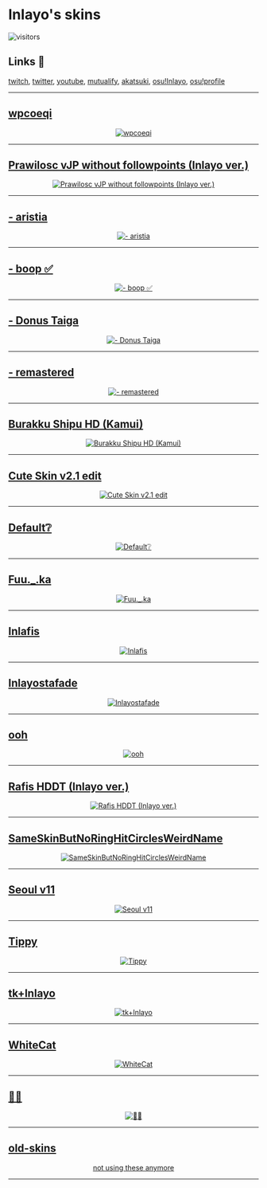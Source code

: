 # Inlayo's skins

![visitors](https://visitor-badge.laobi.icu/badge?page_id=Inlayo.Inlayo-skins)

<p>

## **Links 🥱**  
[twitch](https://twitch.tv/inlayo0), 
[twitter](https://x.com/Inlayo123), 
[youtube](https://youtube.com/@Inlayo123), 
[mutualify](https://mutualify.stanr.info/users/27692994), 
[akatsuki](https://akatsuki.gg/u/118213?rx=1), 
[osu!Inlayo](https://inlayo.com/u/3), 
[osu!profile](https://osu.ppy.sh/u/Inlayo)

</p>

---

## [wpcoeqi](https://github.com/Inlayo/Inlayo-skins/raw/main/static/wpcoeqi.osk)

<p align="center">
  <a href="https://github.com/Inlayo/Inlayo-skins/raw/main/static/wpcoeqi.osk">
    <img src="https://github.com/Inlayo/Inlayo-skins/blob/main/static/wpcoeqi.jpg" alt="wpcoeqi">
  </a>
</p>

---

## [Prawilosc vJP without followpoints (Inlayo ver.)](https://github.com/Inlayo/Inlayo-skins/raw/main/static/Prawilosc%20vJP%20without%20followpoints%20(Inlayo%20ver.).osk)

<p align="center">
  <a href="https://github.com/Inlayo/Inlayo-skins/raw/main/static/Prawilosc%20vJP%20without%20followpoints%20(Inlayo%20ver.).osk">
    <img src="https://github.com/Inlayo/Inlayo-skins/blob/main/static/Prawilosc%20vJP%20without%20followpoints%20(Inlayo%20ver.).jpg" alt="Prawilosc vJP without followpoints (Inlayo ver.)">
  </a>
</p>

---

## [- aristia](https://github.com/Inlayo/Inlayo-skins/raw/main/static/-%20aristia.osk)

<p align="center">
  <a href="https://github.com/Inlayo/Inlayo-skins/raw/main/static/-%20aristia.osk">
    <img src="https://github.com/Inlayo/Inlayo-skins/blob/main/static/-%20aristia.jpg" alt="- aristia">
  </a>
</p>

---

## [- boop ✅](https://github.com/Inlayo/Inlayo-skins/raw/main/static/-%20boop%20✅.osk)

<p align="center">
  <a href="https://github.com/Inlayo/Inlayo-skins/raw/main/static/-%20boop%20✅.osk">
    <img src="https://github.com/Inlayo/Inlayo-skins/blob/main/static/-%20boop%20✅.jpg" alt="- boop ✅">
  </a>
</p>

---

## [- Donus Taiga](https://github.com/Inlayo/Inlayo-skins/raw/main/static/-%20Donus%20Taiga.osk)

<p align="center">
  <a href="https://github.com/Inlayo/Inlayo-skins/raw/main/static/-%20Donus%20Taiga.osk">
    <img src="https://github.com/Inlayo/Inlayo-skins/blob/main/static/-%20Donus%20Taiga.jpg" alt="- Donus Taiga">
  </a>
</p>

---

## [- remastered](https://github.com/Inlayo/Inlayo-skins/raw/main/static/-%20remastered.osk)

<p align="center">
  <a href="https://github.com/Inlayo/Inlayo-skins/raw/main/static/-%20remastered.osk">
    <img src="https://github.com/Inlayo/Inlayo-skins/blob/main/static/-%20remastered.jpg" alt="- remastered">
  </a>
</p>

---

## [Burakku Shipu HD (Kamui)](https://github.com/Inlayo/Inlayo-skins/raw/main/static/Burakku%20Shipu%20HD%20(Kamui).osk)

<p align="center">
  <a href="https://github.com/Inlayo/Inlayo-skins/raw/main/static/Burakku%20Shipu%20HD%20(Kamui).osk">
    <img src="https://github.com/Inlayo/Inlayo-skins/blob/main/static/Burakku%20Shipu%20HD%20(Kamui).jpg" alt="Burakku Shipu HD (Kamui)">
  </a>
</p>

---

## [Cute Skin v2.1 edit](https://github.com/Inlayo/Inlayo-skins/raw/main/static/Cute%20Skin%20v2.1%20edit.osk)

<p align="center">
  <a href="https://github.com/Inlayo/Inlayo-skins/raw/main/static/Cute%20Skin%20v2.1%20edit.osk">
    <img src="https://github.com/Inlayo/Inlayo-skins/blob/main/static/Cute%20Skin%20v2.1%20edit.jpg" alt="Cute Skin v2.1 edit">
  </a>
</p>

---

## [Default❔](https://github.com/Inlayo/Inlayo-skins/raw/main/static/Default❔.osk)

<p align="center">
  <a href="https://github.com/Inlayo/Inlayo-skins/raw/main/static/Default❔.osk">
    <img src="https://github.com/Inlayo/Inlayo-skins/blob/main/static/Default❔.jpg" alt="Default❔">
  </a>
</p>

---

## [Fuu._.ka](https://github.com/Inlayo/Inlayo-skins/raw/main/static/Fuu._.ka.osk)

<p align="center">
  <a href="https://github.com/Inlayo/Inlayo-skins/raw/main/static/Fuu._.ka.osk">
    <img src="https://github.com/Inlayo/Inlayo-skins/blob/main/static/Fuu._.ka.jpg" alt="Fuu._.ka">
  </a>
</p>

---

## [Inlafis](https://github.com/Inlayo/Inlayo-skins/raw/main/static/Inlafis.osk)

<p align="center">
  <a href="https://github.com/Inlayo/Inlayo-skins/raw/main/static/Inlafis.osk">
    <img src="https://github.com/Inlayo/Inlayo-skins/blob/main/static/Inlafis.jpg" alt="Inlafis">
  </a>
</p>

---

## [Inlayostafade](https://github.com/Inlayo/Inlayo-skins/raw/main/static/Inlayostafade.osk)

<p align="center">
  <a href="https://github.com/Inlayo/Inlayo-skins/raw/main/static/Inlayostafade.osk">
    <img src="https://github.com/Inlayo/Inlayo-skins/blob/main/static/Inlayostafade.jpg" alt="Inlayostafade">
  </a>
</p>

---

## [ooh](https://github.com/Inlayo/Inlayo-skins/raw/main/static/ooh.osk)

<p align="center">
  <a href="https://github.com/Inlayo/Inlayo-skins/raw/main/static/ooh.osk">
    <img src="https://github.com/Inlayo/Inlayo-skins/blob/main/static/ooh.jpg" alt="ooh">
  </a>
</p>

---

## [Rafis HDDT (Inlayo ver.)](https://github.com/Inlayo/Inlayo-skins/raw/main/static/Rafis%20HDDT%20(Inlayo%20ver.).osk)

<p align="center">
  <a href="https://github.com/Inlayo/Inlayo-skins/raw/main/static/Rafis%20HDDT%20(Inlayo%20ver.).osk">
    <img src="https://github.com/Inlayo/Inlayo-skins/blob/main/static/Rafis%20HDDT%20(Inlayo%20ver.).jpg" alt="Rafis HDDT (Inlayo ver.)">
  </a>
</p>

---

## [SameSkinButNoRingHitCirclesWeirdName](https://github.com/Inlayo/Inlayo-skins/raw/main/static/SameSkinButNoRingHitCirclesWeirdName.osk)

<p align="center">
  <a href="https://github.com/Inlayo/Inlayo-skins/raw/main/static/SameSkinButNoRingHitCirclesWeirdName.osk">
    <img src="https://github.com/Inlayo/Inlayo-skins/blob/main/static/SameSkinButNoRingHitCirclesWeirdName.jpg" alt="SameSkinButNoRingHitCirclesWeirdName">
  </a>
</p>

---

## [Seoul v11](https://github.com/Inlayo/Inlayo-skins/raw/main/static/Seoul%20v11.osk)

<p align="center">
  <a href="https://github.com/Inlayo/Inlayo-skins/raw/main/static/Seoul%20v11.osk">
    <img src="https://github.com/Inlayo/Inlayo-skins/blob/main/static/Seoul%20v11.jpg" alt="Seoul v11">
  </a>
</p>

---

## [Tippy](https://github.com/Inlayo/Inlayo-skins/raw/main/static/Tippy.osk)

<p align="center">
  <a href="https://github.com/Inlayo/Inlayo-skins/raw/main/static/Tippy.osk">
    <img src="https://github.com/Inlayo/Inlayo-skins/blob/main/static/Tippy.jpg" alt="Tippy">
  </a>
</p>

---

## [tk+Inlayo](https://github.com/Inlayo/Inlayo-skins/raw/main/static/tk+Inlayo.osk)

<p align="center">
  <a href="https://github.com/Inlayo/Inlayo-skins/raw/main/static/tk+Inlayo.osk">
    <img src="https://github.com/Inlayo/Inlayo-skins/blob/main/static/tk+Inlayo.jpg" alt="tk+Inlayo">
  </a>
</p>

---

## [WhiteCat](https://github.com/Inlayo/Inlayo-skins/raw/main/static/WhiteCat.osk)

<p align="center">
  <a href="https://github.com/Inlayo/Inlayo-skins/raw/main/static/WhiteCat.osk">
    <img src="https://github.com/Inlayo/Inlayo-skins/blob/main/static/WhiteCat.jpg" alt="WhiteCat">
  </a>
</p>

---

## [👨‍🌾](https://github.com/Inlayo/Inlayo-skins/raw/main/static/👨‍🌾.osk)

<p align="center">
  <a href="https://github.com/Inlayo/Inlayo-skins/raw/main/static/👨‍🌾.osk">
    <img src="https://github.com/Inlayo/Inlayo-skins/blob/main/static/👨‍🌾.jpg" alt="👨‍🌾">
  </a>
</p>

---

## [old-skins](https://github.com/Inlayo/old-skins/tree/main/Skins)

<p align="center">
  <a href="https://github.com/Inlayo/old-skins/tree/main/Skins">
    not using these anymore
  </a>
</p>

---
